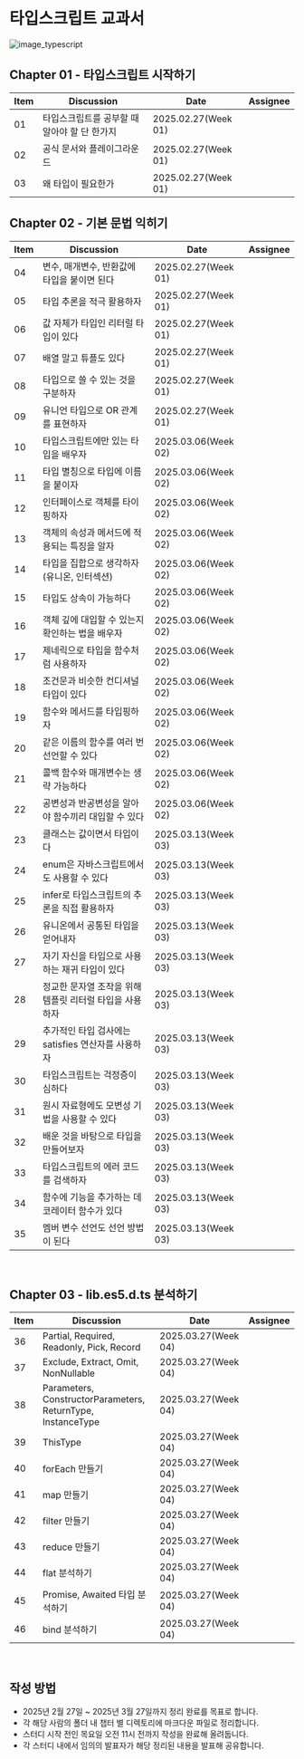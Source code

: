 # 타입스크립트 교과서

![image_typescript](https://github.com/user-attachments/assets/2963dd81-e5fd-4f4e-9a7e-c5eec99fffbf)

## Chapter 01 - 타입스크립트 시작하기

| Item | Discussion                                   | Date                | Assignee |
| ---- | -------------------------------------------- | ------------------- | -------- |
| 01   | 타입스크립트를 공부할 때 알아야 할 단 한가지 | 2025.02.27(Week 01) |          |
| 02   | 공식 문서와 플레이그라운드                   | 2025.02.27(Week 01) |          |
| 03   | 왜 타입이 필요한가                           | 2025.02.27(Week 01) |          |

## Chapter 02 - 기본 문법 익히기

| Item | Discussion                                              | Date                | Assignee |
| ---- | ------------------------------------------------------- | ------------------- | -------- |
| 04   | 변수, 매개변수, 반환값에 타입을 붙이면 된다             | 2025.02.27(Week 01) |          |
| 05   | 타입 추론을 적극 활용하자                               | 2025.02.27(Week 01) |          |
| 06   | 값 자체가 타입인 리터럴 타입이 있다                     | 2025.02.27(Week 01) |          |
| 07   | 배열 말고 튜플도 있다                                   | 2025.02.27(Week 01) |          |
| 08   | 타입으로 쓸 수 있는 것을 구분하자                       | 2025.02.27(Week 01) |          |
| 09   | 유니언 타입으로 OR 관계를 표현하자                      | 2025.02.27(Week 01) |          |
| 10   | 타입스크립트에만 있는 타입을 배우자                     | 2025.03.06(Week 02) |          |
| 11   | 타입 별칭으로 타입에 이름을 붙이자                      | 2025.03.06(Week 02) |          |
| 12   | 인터페이스로 객체를 타이핑하자                          | 2025.03.06(Week 02) |          |
| 13   | 객체의 속성과 메서드에 적용되는 특징을 알자             | 2025.03.06(Week 02) |          |
| 14   | 타입을 집합으로 생각하자(유니온, 인터섹션)              | 2025.03.06(Week 02) |          |
| 15   | 타입도 상속이 가능하다                                  | 2025.03.06(Week 02) |          |
| 16   | 객체 깊에 대입할 수 있는지 확인하는 법을 배우자         | 2025.03.06(Week 02) |          |
| 17   | 제네릭으로 타입을 함수처럼 사용하자                     | 2025.03.06(Week 02) |          |
| 18   | 조건문과 비슷한 컨디셔널 타입이 있다                    | 2025.03.06(Week 02) |          |
| 19   | 함수와 메서드를 타입핑하자                              | 2025.03.06(Week 02) |          |
| 20   | 같은 이름의 함수를 여러 번 선언할 수 있다               | 2025.03.06(Week 02) |          |
| 21   | 콜백 함수와 매개변수는 생략 가능하다                    | 2025.03.06(Week 02) |          |
| 22   | 공변성과 반공변성을 알아야 함수끼리 대입할 수 있다      | 2025.03.06(Week 02) |          |
| 23   | 클래스는 값이면서 타입이다                              | 2025.03.13(Week 03) |          |
| 24   | enum은 자바스크립트에서도 사용할 수 있다                | 2025.03.13(Week 03) |          |
| 25   | infer로 타입스크립트의 추론을 직접 활용하자             | 2025.03.13(Week 03) |          |
| 26   | 유니온에서 공통된 타입을 얻어내자                       | 2025.03.13(Week 03) |          |
| 27   | 자기 자신을 타입으로 사용하는 재귀 타입이 있다          | 2025.03.13(Week 03) |          |
| 28   | 정교한 문자열 조작을 위해 템플릿 리터럴 타입을 사용하자 | 2025.03.13(Week 03) |          |
| 29   | 추가적인 타입 검사에는 satisfies 연산자를 사용하자      | 2025.03.13(Week 03) |          |
| 30   | 타입스크립트는 걱정증이 심하다                          | 2025.03.13(Week 03) |          |
| 31   | 원시 자료형에도 모변성 기법을 사용할 수 있다            | 2025.03.13(Week 03) |          |
| 32   | 배운 것을 바탕으로 타입을 만들어보자                    | 2025.03.13(Week 03) |          |
| 33   | 타입스크립트의 에러 코드를 검색하자                     | 2025.03.13(Week 03) |          |
| 34   | 함수에 기능을 추가하는 데코레이터 함수가 있다           | 2025.03.13(Week 03) |          |
| 35   | 멤버 변수 선언도 선언 방법이 된다                       | 2025.03.13(Week 03) |          |

<br />

## Chapter 03 - lib.es5.d.ts 분석하기

| Item | Discussion                                                  | Date                | Assignee |
| ---- | ----------------------------------------------------------- | ------------------- | -------- |
| 36   | Partial, Required, Readonly, Pick, Record                   | 2025.03.27(Week 04) |          |
| 37   | Exclude, Extract, Omit, NonNullable                         | 2025.03.27(Week 04) |          |
| 38   | Parameters, ConstructorParameters, ReturnType, InstanceType | 2025.03.27(Week 04) |          |
| 39   | ThisType                                                    | 2025.03.27(Week 04) |          |
| 40   | forEach 만들기                                              | 2025.03.27(Week 04) |          |
| 41   | map 만들기                                                  | 2025.03.27(Week 04) |          |
| 42   | filter 만들기                                               | 2025.03.27(Week 04) |          |
| 43   | reduce 만들기                                               | 2025.03.27(Week 04) |          |
| 44   | flat 분석하기                                               | 2025.03.27(Week 04) |          |
| 45   | Promise, Awaited 타입 분석하기                              | 2025.03.27(Week 04) |          |
| 46   | bind 분석하기                                               | 2025.03.27(Week 04) |          |

<br />

## 작성 방법

- 2025년 2월 27일 ~ 2025년 3월 27일까지 정리 완료를 목표로 합니다.
- 각 해당 사람의 폴더 내 챕터 별 디렉토리에 마크다운 파일로 정리합니다.
- 스터디 시작 전인 목요일 오전 11시 전까지 작성을 완료해 올려둡니다.
- 각 스터디 내에서 임의의 발표자가 해당 정리된 내용을 발표해 공유합니다.

<br />
